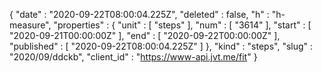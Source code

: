 {
  "date" : "2020-09-22T08:00:04.225Z",
  "deleted" : false,
  "h" : "h-measure",
  "properties" : {
    "unit" : [ "steps" ],
    "num" : [ "3614" ],
    "start" : [ "2020-09-21T00:00:00Z" ],
    "end" : [ "2020-09-22T00:00:00Z" ],
    "published" : [ "2020-09-22T08:00:04.225Z" ]
  },
  "kind" : "steps",
  "slug" : "2020/09/ddckb",
  "client_id" : "https://www-api.jvt.me/fit"
}
